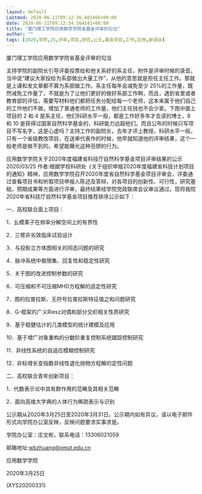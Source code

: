 ```yaml
---
layout: default
Lastmod: 2020-06-21T09:12:36.601466+00:00
date: 2020-06-21T09:12:34.564141+00:00
title: "厦门理工学院应用数学学院省基金评审的勾当"
author: ""
tags: [2020,学院,25,评审,项目,研究,公示,基金项目,工作,应用,新语丝]
---
```


厦门理工学院应用数学学院省基金评审的勾当

主持学院的副院长引导评委投票给和他关系好的系主任，附件是评审时候的录音，当中说“建议大家投给为系部做出大量工作”，从他的意思就是担任主任工作。那就是上课和发文章都不算为系部做工作。系主任每年会减免至少 25%的工作量，既然减免工作量了，不就是为了让他们更好的做好系部工作啊，而且，遇到省里或者教育部的评估，需要写材料他们都把任务分配给每一个老师，这本来属于他们自己的工作他们不做，增加了普通老师的工作量，他们主任钱也不会少拿。下图中面上项目的 2 和 4 是系主任，他们科研水平一般，都是工作好多年才去读的博士，8 和 10 是获得过国家自然科学基金的，科研能力远超他们。而且公布的时候只写项目不写名字，这是心虚吗？主持工作的副院长，去年才评上教授，科研水平一般，只有一个省级教改项目，在送审代表作的时候，他早就知道他的评审结果，这个一般老师是做不到的。希望能曝光这种丑陋的行为。

应用数学学院关于2020年度福建省科技厅自然科学基金项目评审结果的公示2020/03/25  作者:根据学校科研处《关于组织申报2020年度福建省科技计划项目的通知》精神，应用数学学院召开2020年度省自然科学基金项目评审会，评委通过查看项目书和听取项目申报人陈述及答辩，对各项目的创新性、可行性，研究基础，预期成果等方面进行评审，最终结果经学院党政联席会议审议通过。现将我院2020年省科技厅自然科学基金项目推荐排序公示如下：

一、高校联合面上项目：

1．幺模乘子在频率分解空间上的有界性

2．三臂非劣效临床试验设计

3．与投影立方体图相关的同态问题的研究

4．脉冲系统中极限集、回复性和稳定性研究

5．关于图的改进控制参数的研究

6．可压缩和不可压缩MHD方程解的适定性研究

7．图的拉普拉斯、无符号拉普拉斯特征值之和问题研究

8．G-框架的广义Riesz对偶和部分交织相关性质研究

9．基于稳健估计的几类模型的统计建模及应用

10．基于增广对象重构的分数阶重复控制系统跟踪控制研究

11．非线性系统的自适应模糊控制研究

12．非标增长变指数非线性退化抛物方程解的定性问题

二、高校联合青年创新项目：

1．代数表示论中具有群作用的范畴及其相关范畴

2．面向高维大字典的人体行为稀疏表示与识别

公示期从2020年3月25日至2020年3月31日。公示期内如有异议，请以电子邮件形式向学院办公室反映，反映问题要求实事求是。

学院办公室：庄文彬，联系电话：13306021059

邮箱地址:wbzhuang@xmut.edu.cn

应用数学学院

2020年3月25日

(XYS20200331)

